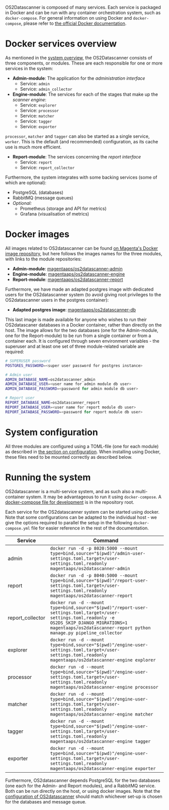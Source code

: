 OS2Datascanner is composed of many services. Each service is packaged in Docker
and can be run with any container orchestration system, such as
`docker-compose`. For general information on using Docker and `docker-compose`,
please refer to [the official Docker documentation](https://docs.docker.com/).


# Docker services overview

As mentioned in the [system overview](./index.md), the OS2Datascanner consists
of three components, or modules. These are each responsible for one or more
services in the system:

-   **Admin-module**: The application for the *administration interface*
    -   Service: `admin`
    -   Service: `admin_collector`
-   **Engine-module**: The services for each of the stages that make up
    the *scanner engine*:
    -   Service: `explorer`
    -   Service: `processor`
    -   Service: `matcher`
    -   Service: `tagger`
    -   Service: `exporter`

`processor`, `matcher` and `tagger` can also be started as a single service,
`worker`. This is the default (and recommended) configuration, as its
cache use is much more efficient.

-   **Report-module**: The services concerning the *report interface*
    -   Service: `report`
    -   Service: `report_collector`

Furthermore, the system integrates with some backing services (some of
which are optional):

-   PostgreSQL (databases)
-   RabbitMQ (message queues)
-   *Optional:*
    -   Prometheus (storage and API for metrics)
    -   Grafana (visualisation of metrics)


# Docker images

All images related to OS2datascanner can be found [on Magenta's Docker image
repository](https://hub.docker.com/u/magentaaps), but here follows the images
names for the three modules, with links to the module repositories:

- **Admin-module**: [magentaaps/os2datascanner-admin](https://hub.docker.com/r/magentaaps/os2datascanner-admin)
- **Engine-module**: [magentaaps/os2datascanner-engine](https://hub.docker.com/r/magentaaps/os2datascanner-engine)
- **Report-module**: [magentaaps/os2datascanner-report](https://hub.docker.com/r/magentaaps/os2datascanner-report)

Furthermore, we have made an adapted postgres image with dedicated users for
the OS2datascanner system (to avoid giving root privileges to the
OS2datascanner users in the postgres container):

- **Adapted postgres image**: [magentaaps/os2datascanner-db](https://hub.docker.com/r/magentaaps/os2datascanner-db)

This last image is made available for anyone who wishes to run their
OS2datascaner databases in a Docker container, rather than directly on the
host. The image allows for the two databases (one for the Admin-module, one for
the Report-module) to be run from a single container or from a container each.
It is configured through seven environment variables - the superuser and at
least one set of three module-related variable are required:

```bash
# SUPERUSER password
POSTGRES_PASSWORD=<super user password for postgres instance>

# Admin user
ADMIN_DATABASE_NAME=os2datascanner_admin
ADMIN_DATABASE_USER=<user name for admin module db user>
ADMIN_DATABASE_PASSWORD=<password for admin module db user>

# Report user
REPORT_DATABASE_NAME=os2datascanner_report
REPORT_DATABASE_USER=<user name for report module db user>
REPORT_DATABASE_PASSWORD=<password for report module db user>
```


# System configuration

All three modules are configured using a TOML-file (one for each module) as
described in [the section on configuration](configuration.md). When installing
using Docker, these files need to be mounted correctly as described below.


# Running the system

OS2datascanner is a multi-service system, and as such also a multi-container
system. It may be advantageous to run it using `docker-compose`. A
[docker-compose file for
development](https://github.com/os2datascanner/os2datascanner/blob/master/docker-compose.yml)
is in the repository root.

Each service for the OS2datascanner system can be started using docker.  Note
that some configurations can be adapted to the individual host - we give the
options required to parallel the setup in the following `docker-compose.yml`
file for easier reference in the rest of the documentation.

| Service          | Command                                                                                                                                                                                                                    |
|------------------|----------------------------------------------------------------------------------------------------------------------------------------------------------------------------------------------------------------------------|
| admin            | `docker run -d -p 8020:5000 --mount type=bind,source="$(pwd)"/admin-user-settings.toml,target=/user-settings.toml,readonly magentaaps/os2datascanner-admin`                                                                |
| report           | `docker run -d -p 8040:5000 --mount type=bind,source="$(pwd)"/report-user-settings.toml,target=/user-settings.toml,readonly magentaaps/os2datascanner-report`                                                              |
| report_collector | `docker run -d --mount type=bind,source="$(pwd)"/report-user-settings.toml,target=/user-settings.toml,readonly -e OS2DS_SKIP_DJANGO_MIGRATIONS=1 magentaaps/os2datascanner-report python manage.py pipeline_collector`     |
| explorer         | `docker run -d --mount type=bind,source="$(pwd)"/engine-user-settings.toml,target=/user-settings.toml,readonly magentaaps/os2datascanner-engine explorer`                                                                  |
| processor        | `docker run -d --mount type=bind,source="$(pwd)"/engine-user-settings.toml,target=/user-settings.toml,readonly magentaaps/os2datascanner-engine processor`                                                                 |
| matcher          | `docker run -d --mount type=bind,source="$(pwd)"/engine-user-settings.toml,target=/user-settings.toml,readonly magentaaps/os2datascanner-engine matcher`                                                                   |
| tagger           | `docker run -d --mount type=bind,source="$(pwd)"/engine-user-settings.toml,target=/user-settings.toml,readonly magentaaps/os2datascanner-engine tagger`                                                                    |
| exporter         | `docker run -d --mount type=bind,source="$(pwd)"/engine-user-settings.toml,target=/user-settings.toml,readonly magentaaps/os2datascanner-engine exporter`                                                                  |

    

Furthermore, OS2datascanner depends PostgreSQL for the two databases (one each
for the Admin- and Report modules), and a RabbitMQ service.  Both can be run
directly on the host, or using docker images. Note that the [configuration of
OS2datascanner](configuration.md) should match whichever set-up is chosen for
the databases and message queue.
